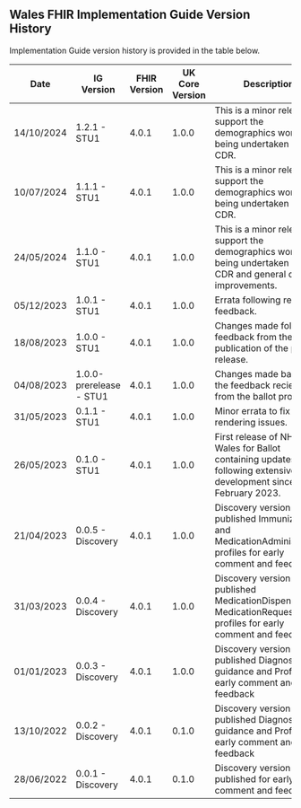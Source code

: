 ## Wales FHIR Implementation Guide Version History

Implementation Guide version history is provided in the table below. 


<table class="table table-striped">
	<thead>
		<tr>
			<th scope="col">Date</th>
			<th scope="col">IG Version</th>
			<th scope="col">FHIR Version</th>
			<th scope="col">UK Core Version</th>
			<th scope="col">Description</th>
			<th scope="col">Guide</th>
			<th scope="col">Release Note</th>
			<th scope="col">Package</th>
		</tr>
	</thead>
	<tbody>
		<tr>
			<td scope="row">14/10/2024</td>
			<td>1.2.1 - STU1</td>
			<td>4.0.1</td>
			<td>1.0.0</td>
			<td>This is a minor release to support the demographics work being undertaken in the CDR.</td>
			<td>
				<a href="https://simplifier.net/guide/fhir-standards-wales-implementation-guide?version=1.2.1">Home Page</a>
			</td>
			<td><a href="https://simplifier.net/guide/fhir-standards-wales-implementation-guide/Home/Help-and-Support/Release-Notes?version=1.2.1">Release Notes</a></td>
			<td>
				<a href="https://simplifier.net/packages/fhir.r4.wales.STU1/1.2.1">fhir.r4.wales 1.2.1</a>
			</td>
		</tr>
		<tr>
			<td scope="row">10/07/2024</td>
			<td>1.1.1 - STU1</td>
			<td>4.0.1</td>
			<td>1.0.0</td>
			<td>This is a minor release to support the demographics work being undertaken in the CDR.</td>
			<td>
				<a href="https://simplifier.net/guide/fhir-standards-wales-implementation-guide?version=1.1.1">Home Page</a>
			</td>
			<td><a href="https://simplifier.net/guide/fhir-standards-wales-implementation-guide/Home/Help-and-Support/Release-Notes?version=1.1.1">Release Notes</a></td>
			<td>
				<a href="https://simplifier.net/packages/fhir.r4.wales.STU1/1.1.1">fhir.r4.wales 1.1.0</a>
			</td>
		</tr>
		<tr>
			<td scope="row">24/05/2024</td>
			<td>1.1.0 - STU1</td>
			<td>4.0.1</td>
			<td>1.0.0</td>
			<td>This is a minor release to support the demographics work being undertaken in the CDR and general quality improvements.</td>
			<td>
				<a href="https://simplifier.net/guide/fhir-standards-wales-implementation-guide?version=1.1.0">Home Page</a>
			</td>
			<td><a href="https://simplifier.net/guide/fhir-standards-wales-implementation-guide/Home/Help-and-Support/Release-Notes?version=1.1.0">Release Notes</a></td>
			<td>
				<a href="https://simplifier.net/packages/fhir.r4.wales.STU1/1.1.0">fhir.r4.wales 1.1.0</a>
			</td>
		</tr>
		<tr>
			<td scope="row">05/12/2023</td>
			<td>1.0.1 - STU1</td>
			<td>4.0.1</td>
			<td>1.0.0</td>
			<td>Errata following release feedback.</td>
			<td>
				<a href="https://simplifier.net/guide/fhir-standards-wales-implementation-guide?version=1.0.1">Home Page</a>
			</td>
			<td><a href="https://simplifier.net/guide/fhir-standards-wales-implementation-guide/Home/Help-and-Support/Release-Notes?version=1.0.1">Release Notes</a></td></td>
			<td>
				<a href="https://simplifier.net/packages/fhir.r4.wales.STU1/1.0.1">fhir.r4.wales 1.0.1</a>
			</td>
		</tr>
		<tr>
			<td scope="row">18/08/2023</td>
			<td>1.0.0 - STU1</td>
			<td>4.0.1</td>
			<td>1.0.0</td>
			<td>Changes made following feedback from the publication of the pre-release.</td>
			<td>
				<a href="https://simplifier.net/guide/fhir-standards-wales-implementation-guide?version=1.0.0">Home Page</a>
			</td>
			<td></td>
			<td>
				<a href="https://simplifier.net/packages/fhir.r4.wales.STU1/1.0.0">fhir.r4.wales 1.0.0</a>
			</td>
		</tr>
		<tr>
			<td scope="row">04/08/2023</td>
			<td>1.0.0-prerelease - STU1</td>
			<td>4.0.1</td>
			<td>1.0.0</td>
			<td>Changes made based on the feedback recieved from the ballot process</td>
			<td>
				<a href="https://simplifier.net/guide/fhir-standards-wales-implementation-guide?version=1.0.0-prerelease">Home Page</a>
			</td>
			<td></td>
			<td>
				<a href="https://simplifier.net/packages/fhir.r4.wales.STU1/1.0.0-prerelease">fhir.r4.wales 1.0.0-prerelease</a>
			</td>
		</tr>
		<tr>
			<td scope="row">31/05/2023</td>
			<td>0.1.1 - STU1</td>
			<td>4.0.1</td>
			<td>1.0.0</td>
			<td>Minor errata to fix asset rendering issues.</td>
			<td>
				<a href="https://simplifier.net/guide/fhir-standards-wales-implementation-guide?version=0.1.1-ballot">Home Page</a>
			</td>
			<td></td>
			<td>
				<a href="https://simplifier.net/packages/fhir.r4.wales.STU1/0.1.1-ballot">fhir.r4.wales 0.1.1-ballot</a>
			</td>
		</tr>
		<tr>
			<td scope="row">26/05/2023</td>
			<td>0.1.0 - STU1</td>
			<td>4.0.1</td>
			<td>1.0.0</td>
			<td>First release of NHS Wales for Ballot containing updates following extensive development since February 2023.</td>
			<td>Withdrawn</td>
			<td></td>
			<td>Unlisted</td>
		</tr>
		<tr>
			<td scope="row">21/04/2023</td>
			<td>0.0.5 - Discovery</td>
			<td>4.0.1</td>
			<td>1.0.0</td>
			<td>Discovery version - published Immunization and MedicationAdministration profiles for early comment and feedback</td>
			<td>
				<a href="https://simplifier.net/guide/fhir-standards-wales-implementation-guide?version=0.0.5-discovery">Home Page</a>
			</td>
			<td></td>
			<td>
				<a href="https://simplifier.net/packages/fhir.r4.wales.discovery/0.0.5">fhir.r4.wales 0.0.5-discovery</a>
			</td>
		</tr>
		<tr>
			<td scope="row">31/03/2023</td>
			<td>0.0.4 - Discovery</td>
			<td>4.0.1</td>
			<td>1.0.0</td>
			<td>Discovery version - published MedicationDispense and MedicationRequest profiles for early comment and feedback</td>
			<td>
				<a href="https://simplifier.net/guide/fhir-standards-wales-implementation-guide?version=0.0.4-discovery">Home Page</a>
			</td>
			<td></td>
			<td>
				<a href="https://simplifier.net/packages/fhir.r4.wales.discovery/0.0.4">fhir.r4.wales 0.0.4-discovery</a>
			</td>
		</tr>
		<tr>
			<td scope="row">01/01/2023</td>
			<td>0.0.3 - Discovery</td>
			<td>4.0.1</td>
			<td>1.0.0</td>
			<td>Discovery version - published Diagnostics guidance and Profiles for early comment and feedback</td>
			<td>
				<a href="https://simplifier.net/guide/fhir-standards-wales-implementation-guide?version=0.0.3-discovery">Home Page</a>
			</td>
			<td></td>
			<td>
				<a href="https://simplifier.net/packages/fhir.r4.wales.discovery/0.0.3">fhir.r4.wales 0.0.3-discovery</a>
			</td>
		</tr>
		<tr>
			<td scope="row">13/10/2022</td>
			<td>0.0.2 - Discovery</td>
			<td>4.0.1</td>
			<td>0.1.0</td>
			<td>Discovery version - published Diagnostics guidance and Profiles for early comment and feedback</td>
			<td>
				<a href="https://simplifier.net/guide/fhir-standards-wales-implementation-guide?version=0.0.2-discovery">Home Page</a>
			</td>
			<td></td>
			<td>Not Released</td>
		</tr>
		<tr>
			<td scope="row">28/06/2022</td>
			<td>0.0.1 - Discovery</td>
			<td>4.0.1</td>
			<td>0.1.0</td>
			<td>Discovery version - published for early comment and feedback</td>
			<td>
				<a href="https://simplifier.net/guide/fhir-standards-wales-implementation-guide?version=0.0.1-discovery">Home Page</a>
			</td>
			<td></td>
			<td>
				<a href="https://simplifier.net/packages/fhir.r4.wales.discovery/0.0.1">fhir.r4.wales 0.0.1-discovery</a>
			</td>
		</tr>
	</tbody>
</table>

